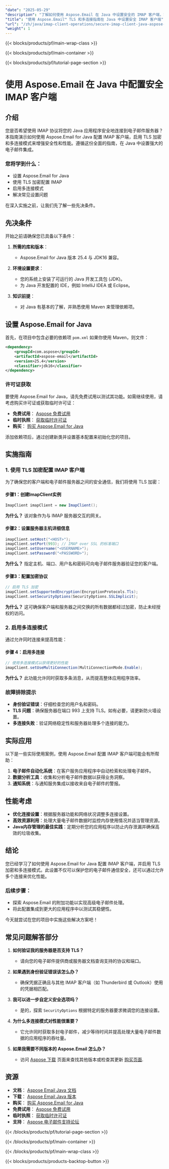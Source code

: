 ```yaml
---
"date": "2025-05-29"
"description": "了解如何使用 Aspose.Email 在 Java 中设置安全的 IMAP 客户端，实现 TLS 加密和多连接模式以增强安全性和性能。"
"title": "使用 Aspose.Email™ TLS 和多连接指南在 Java 中设置安全 IMAP 客户端"
"url": "/zh/java/imap-client-operations/secure-imap-client-java-aspose-tls/"
"weight": 1
---
```


{{< blocks/products/pf/main-wrap-class >}}

{{< blocks/products/pf/main-container >}}

{{< blocks/products/pf/tutorial-page-section >}}
# 使用 Aspose.Email 在 Java 中配置安全 IMAP 客户端

## 介绍

您是否希望使用 IMAP 协议将您的 Java 应用程序安全地连接到电子邮件服务器？本指南演示如何使用 Aspose.Email for Java 配置 IMAP 客户端，启用 TLS 加密和多连接模式来增强安全性和性能。遵循这份全面的指南，在 Java 中设置强大的电子邮件集成。

### 您将学到什么：
- 设置 Aspose.Email for Java
- 使用 TLS 加密配置 IMAP
- 启用多连接模式
- 解决常见设置问题

在深入实施之前，让我们先了解一些先决条件。

## 先决条件

开始之前请确保您已具备以下条件：

1. **所需的库和版本**：
   - Aspose.Email for Java 版本 25.4 与 JDK16 兼容。
   
2. **环境设置要求**：
   - 您的系统上安装了可运行的 Java 开发工具包 (JDK)。
   - 为 Java 开发配置的 IDE，例如 IntelliJ IDEA 或 Eclipse。

3. **知识前提**：
   - 对 Java 有基本的了解，并熟悉使用 Maven 来管理依赖项。

## 设置 Aspose.Email for Java

首先，在项目中包含必要的依赖项 `pom.xml` 如果你使用 Maven，则文件：

```xml
<dependency>
    <groupId>com.aspose</groupId>
    <artifactId>aspose-email</artifactId>
    <version>25.4</version>
    <classifier>jdk16</classifier>
</dependency>
```

### 许可证获取

要使用 Aspose.Email for Java，请先免费试用以测试其功能。如需继续使用，请考虑购买许可证或获取临时许可证：

- **免费试用**： [Aspose 免费试用](https://releases.aspose.com/email/java/)
- **临时执照**： [获取临时许可证](https://purchase.aspose.com/temporary-license/)
- **购买**： [购买 Aspose.Email for Java](https://purchase.aspose.com/buy)

添加依赖项后，通过创建新类并设置基本配置来初始化您的项目。

## 实施指南

### 1. 使用 TLS 加密配置 IMAP 客户端

为了确保您的客户端和电子邮件服务器之间的安全通信，我们将使用 TLS 加密：

#### 步骤1：创建ImapClient实例
```java
ImapClient imapClient = new ImapClient();
```

**为什么？** 该对象作为与 IMAP 服务器交互的网关。

#### 步骤2：设置服务器主机详细信息
```java
imapClient.setHost("<HOST>");
imapClient.setPort(993); // IMAP over SSL 的标准端口
imapClient.setUsername("<USERNAME>");
imapClient.setPassword("<PASSWORD>");
```

**为什么？** 指定主机、端口、用户名和密码可向电子邮件服务器验证您的客户端。

#### 步骤3：配置加密协议
```java
// 启用 TLS 加密
imapClient.setSupportedEncryption(EncryptionProtocols.Tls);
imapClient.setSecurityOptions(SecurityOptions.SSLImplicit);
```

**为什么？** 这可确保客户端和服务器之间交换的所有数据都经过加密，防止未经授权的访问。

### 2. 启用多连接模式

通过允许同时连接来提高性能：

#### 步骤 4：启用多连接
```java
// 使用多连接模式以获得更好的性能
imapClient.setUseMultiConnection(MultiConnectionMode.Enable);
```

**为什么？** 此功能允许同时获取多条消息，从而提高整体应用程序效率。

### 故障排除提示

- **身份验证错误**：仔细检查您的用户名和密码。
- **TLS 问题**：确保服务器在端口 993 上支持 TLS。如有必要，请更新防火墙设置。
- **多连接失败**：验证网络稳定性和服务器处理多个连接的能力。

## 实际应用

以下是一些实际使用案例，使用 Aspose.Email 配置 IMAP 客户端可能会有所帮助：

1. **电子邮件自动化系统**：在客户服务应用程序中自动检索和处理电子邮件。
2. **数据分析工具**：收集和分析电子邮件数据以获得业务洞察。
3. **通知系统**：与通知服务集成以接收来自电子邮件的警报。

## 性能考虑

- **优化连接设置**：根据服务器功能和网络状况调整多连接设置。
- **高效资源利用**：处理大量电子邮件数据时监控内存使用情况并适当管理资源。
- **Java内存管理的最佳实践**：定期分析您的应用程序以防止内存泄漏并确保高效的垃圾收集。

## 结论

您已经学习了如何使用 Aspose.Email for Java 配置 IMAP 客户端，并启用 TLS 加密和多连接模式。此设置不仅可以保护您的电子邮件通信安全，还可以通过允许多个连接来优化性能。

### 后续步骤：
- 探索 Aspose.Email 的附加功能以实现高级电子邮件处理。
- 将此配置集成到更大的应用程序中以测试其稳健性。

今天就尝试在您的项目中实施这些解决方案吧！

## 常见问题解答部分

1. **如何验证我的服务器是否支持 TLS？**
   - 请向您的电子邮件提供商或服务器文档查询支持的协议和端口。

2. **如果遇到身份验证错误该怎么办？**
   - 确保凭据正确且与其他 IMAP 客户端（如 Thunderbird 或 Outlook）使用的凭据相匹配。

3. **我可以进一步自定义安全选项吗？**
   - 是的，探索 `SecurityOptions` 根据特定的服务器要求微调您的连接设置。

4. **为什么多连接模式对性能很重要？**
   - 它允许同时获取多封电子邮件，减少等待时间并提高处理大量电子邮件数据的应用程序的吞吐量。

5. **如果我需要不同版本的 Aspose.Email 怎么办？**
   - 访问 [Aspose 下载](https://releases.aspose.com/email/java/) 页面来查找其他版本或检查其更新 [购买页面](https://purchase。aspose.com/buy).

## 资源

- **文档**： [Aspose Email Java 文档](https://reference.aspose.com/email/java/)
- **下载**： [Aspose Email Java 版本](https://releases.aspose.com/email/java/)
- **购买**： [购买 Aspose.Email for Java](https://purchase.aspose.com/buy)
- **免费试用**： [Aspose 免费试用](https://releases.aspose.com/email/java/)
- **临时执照**： [获取临时许可证](https://purchase.aspose.com/temporary-license/)
- **支持**： [Aspose 电子邮件支持论坛](https://forum.aspose.com/c/email/10)

{{< /blocks/products/pf/tutorial-page-section >}}

{{< /blocks/products/pf/main-container >}}

{{< /blocks/products/pf/main-wrap-class >}}

{{< blocks/products/products-backtop-button >}}